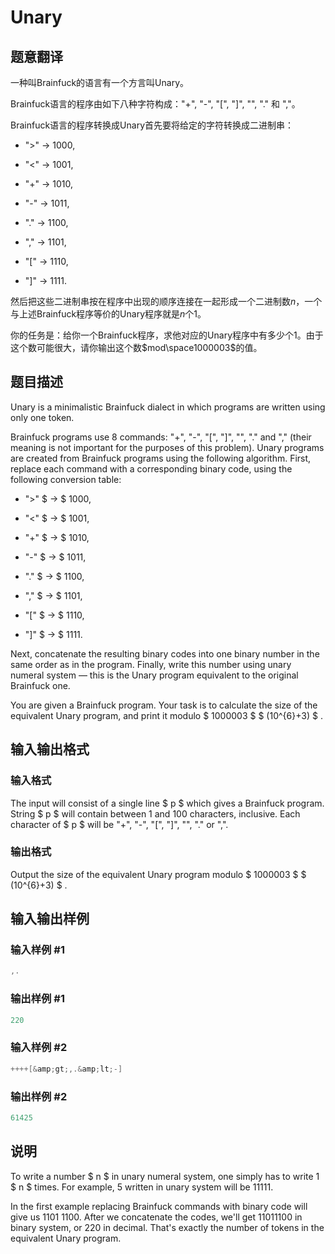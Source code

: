 # Unary

## 题意翻译

一种叫Brainfuck的语言有一个方言叫Unary。

Brainfuck语言的程序由如下八种字符构成："+", "-", "[", "]", "", "." 和 ","。

Brainfuck语言的程序转换成Unary首先要将给定的字符转换成二进制串：

- ">" $→$ 1000,

- "<" $→$ 1001,

- "+" $→$ 1010,

- "-" $→$ 1011,

- "." $→$ 1100,

- "," $→$ 1101,

- "[" $→$ 1110,

- "]" $→$ 1111.

然后把这些二进制串按在程序中出现的顺序连接在一起形成一个二进制数$n$，一个与上述Brainfuck程序等价的Unary程序就是$n$个$1$。

你的任务是：给你一个Brainfuck程序，求他对应的Unary程序中有多少个$1$。由于这个数可能很大，请你输出这个数$mod\space1000003$的值。

## 题目描述

Unary is a minimalistic Brainfuck dialect in which programs are written using only one token.

Brainfuck programs use 8 commands: "+", "-", "\[", "\]", "", "." and "," (their meaning is not important for the purposes of this problem). Unary programs are created from Brainfuck programs using the following algorithm. First, replace each command with a corresponding binary code, using the following conversion table:

- ">" $ → $ 1000,

- "<" $ → $ 1001,

- "+" $ → $ 1010,

- "-" $ → $ 1011,

- "." $ → $ 1100,

- "," $ → $ 1101,

- "\[" $ → $ 1110,

- "\]" $ → $ 1111.

Next, concatenate the resulting binary codes into one binary number in the same order as in the program. Finally, write this number using unary numeral system — this is the Unary program equivalent to the original Brainfuck one.

You are given a Brainfuck program. Your task is to calculate the size of the equivalent Unary program, and print it modulo $ 1000003 $ $ (10^{6}+3) $ .

## 输入输出格式

### 输入格式

The input will consist of a single line $ p $ which gives a Brainfuck program. String $ p $ will contain between 1 and 100 characters, inclusive. Each character of $ p $ will be "+", "-", "\[", "\]", "", "." or ",".

### 输出格式

Output the size of the equivalent Unary program modulo $ 1000003 $ $ (10^{6}+3) $ .

## 输入输出样例

### 输入样例 #1

```cpp
,.

```
### 输出样例 #1

```cpp
220

```
### 输入样例 #2

```cpp
++++[&amp;gt;,.&amp;lt;-]

```
### 输出样例 #2

```cpp
61425

```
## 说明

To write a number $ n $ in unary numeral system, one simply has to write 1 $ n $ times. For example, 5 written in unary system will be 11111.

In the first example replacing Brainfuck commands with binary code will give us 1101 1100. After we concatenate the codes, we'll get 11011100 in binary system, or 220 in decimal. That's exactly the number of tokens in the equivalent Unary program.

